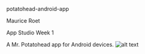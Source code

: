 potatohead-android-app

Maurice Roet

App Studio Week 1

A Mr. Potatohead app for Android devices. 
![alt text](https://raw.githubusercontent.com/MKRoet/pset1/screen//mr.potatohead.png)

